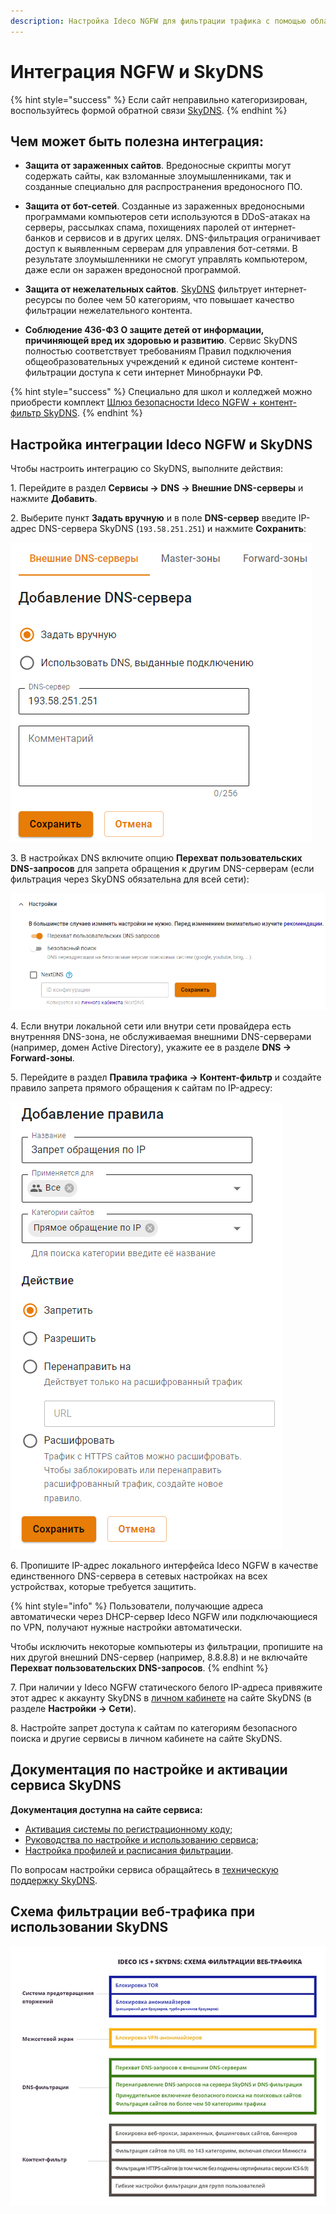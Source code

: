 ```yaml
---
description: Настройка Ideco NGFW для фильтрации трафика с помощью облачного сервиса SkyDNS.
---
```


# Интеграция NGFW и SkyDNS

{% hint style="success" %}
Если сайт неправильно категоризирован, воспользуйтесь формой обратной связи [SkyDNS](https://www.skydns.ru/feedback/).
{% endhint %}

## Чем может быть полезна интеграция:

* **Защита от зараженных сайтов**. Вредоносные скрипты могут содержать сайты, как взломанные злоумышленниками, так и созданные специально для распространения вредоносного ПО. 

* **Защита от бот-сетей**. Созданные из зараженных вредоносными программами компьютеров сети используются в DDoS-атаках на серверы, рассылках спама, похищениях паролей от интернет-банков и сервисов и в других целях. DNS-фильтрация ограничивает доступ к выявленным серверам для управления бот-сетями. В результате злоумышленники не смогут управлять компьютером, даже если он заражен вредоносной программой.

* **Защита от нежелательных сайтов**. [SkyDNS](https://www.skydns.ru/) фильтрует интернет-ресурсы по более чем 50 категориям, что повышает качество фильтрации нежелательного контента. 

* **Соблюдение 436-ФЗ О защите детей от информации, причиняющей вред их здоровью и развитию**. Сервис SkyDNS полностью соответствует требованиям Правил подключения общеобразовательных учреждений к единой системе контент-фильтрации доступа к сети интернет Минобрнауки РФ.

{% hint style="success" %}
Специально для школ и колледжей можно приобрести комплект [Шлюз безопасности Ideco NGFW + контент-фильтр SkyDNS](https://ideco.ru/kontentnaya-filtraciya-idecosky).
{% endhint %}

## Настройка интеграции Ideco NGFW и SkyDNS

Чтобы настроить интеграцию со SkyDNS, выполните действия:

1\. Перейдите в раздел **Сервисы -> DNS -> Внешние DNS-серверы** и нажмите **Добавить**.

2\. Выберите пункт **Задать вручную** и в поле **DNS-сервер** введите IP-адрес DNS-сервера SkyDNS (`193.58.251.251`) и нажмите **Сохранить**:

![](/.gitbook/assets/skydns.png)

3\. В настройках DNS включите опцию **Перехват пользовательских DNS-запросов** для запрета обращения к другим DNS-серверам (если фильтрация через SkyDNS обязательна для всей сети):

![](/.gitbook/assets/skydns1.png)

4\. Если внутри локальной сети или внутри сети провайдера есть внутренняя DNS-зона, не обслуживаемая внешними DNS-серверами (например, домен Active Directory), укажите ее в разделе **DNS -> Forward-зоны**.

5\. Перейдите в раздел **Правила трафика -> Контент-фильтр** и создайте правило запрета прямого обращения к сайтам по IP-адресу:

![](/.gitbook/assets/skydns2.png)

6\. Пропишите IP-адрес локального интерфейса Ideco NGFW в качестве единственного DNS-сервера в сетевых настройках на всех устройствах, которые требуется защитить.

{% hint style="info" %}
Пользователи, получающие адреса автоматически через DHCP-сервер Ideco NGFW или подключающиеся по VPN, получают нужные настройки автоматически.

Чтобы исключить некоторые компьютеры из фильтрации, пропишите на них другой внешний DNS-сервер (например, 8.8.8.8) и не включайте **Перехват пользовательских DNS-запросов**.
{% endhint %}

7\. При наличии у Ideco NGFW статического белого IP-адреса привяжите этот адрес к аккаунту SkyDNS в [личном кабинете](https://www.skydns.ru/auth/login/?next=/cabinet/guide/) на сайте SkyDNS (в разделе **Настройки -> Сети**).

8\. Настройте запрет доступа к сайтам по категориям безопасного поиска и другие сервисы в личном кабинете на сайте SkyDNS.

## Документация по настройке и активации сервиса SkyDNS

**Документация доступна на сайте сервиса:**

* [Активация системы по регистрационному коду](https://www.skydns.ru/guides/activation/);
* [Руководства по настройке и использованию сервиса](https://www.skydns.ru/guide/);
* [Настройка профилей и расписания фильтрации](https://www.skydns.ru/guides/profiles/).

По вопросам настройки сервиса обращайтесь в [техническую поддержку SkyDNS](https://www.skydns.ru/feedback/).

## Схема фильтрации веб-трафика при использовании SkyDNS

![](/.gitbook/assets/skydns.jpg)
